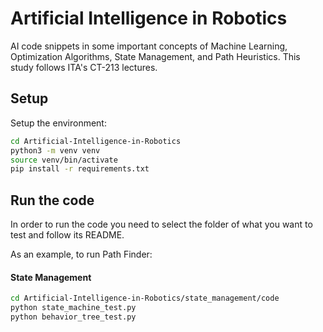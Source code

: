 # Artificial Intelligence in Robotics

AI code snippets in some important concepts of Machine Learning, Optimization Algorithms, State Management, and Path Heuristics.
This study follows ITA's CT-213 lectures.

## Setup

Setup the environment:
```bash
cd Artificial-Intelligence-in-Robotics
python3 -m venv venv
source venv/bin/activate
pip install -r requirements.txt
```

## Run the code

In order to run the code you need to select the folder of what you want to test and follow its README.

As an example, to run Path Finder:

#### State Management

```bash
cd Artificial-Intelligence-in-Robotics/state_management/code
python state_machine_test.py
python behavior_tree_test.py
```
